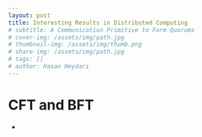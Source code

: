 ```yaml
---
layout: post
title: Interesting Results in Distributed Computing
# subtitle: A Communication Primitive to Form Quorums
# cover-img: /assets/img/path.jpg
# thumbnail-img: /assets/img/thumb.png
# share-img: /assets/img/path.jpg
# tags: []
# author: Hasan Heydari
---
```


# CFT and BFT
- 